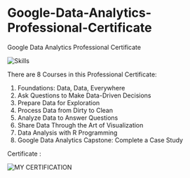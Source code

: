 # Google-Data-Analytics-Professional-Certificate
Google Data Analytics Professional Certificate

![Skills](https://github.com/dftesting/Google-Data-Analytics-Professional-Certificate/assets/172339522/213dec24-176e-47fa-84a1-ff93ac97f489)

There are 8 Courses in this Professional Certificate:
1. Foundations: Data, Data, Everywhere
2. Ask Questions to Make Data-Driven Decisions
3. Prepare Data for Exploration
4. Process Data from Dirty to Clean
5. Analyze Data to Answer Questions
6. Share Data Through the Art of Visualization
7. Data Analysis with R Programming
8. Google Data Analytics Capstone: Complete a Case Study

Certificate :

![MY CERTIFICATION](https://github.com/dftesting/Google-Data-Analytics-Professional-Certificate/assets/172339522/72937795-dba5-44cd-b066-e8eceddd8c13)
